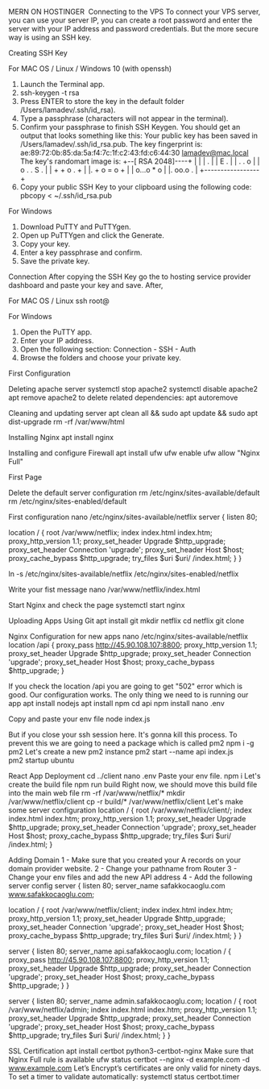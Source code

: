 MERN ON HOSTINGER  Connecting to the VPS
To connect your VPS server, you can use your server IP, you can create a root password and enter the server with your IP address and password credentials. But the more secure way is using an SSH key.

Creating SSH Key

For MAC OS / Linux / Windows 10 (with openssh)
1. Launch the Terminal app.
2. ssh-keygen -t rsa
3. Press ENTER to store the key in the default folder /Users/lamadev/.ssh/id_rsa).
4. Type a passphrase (characters will not appear in the terminal).
5. Confirm your passphrase to finish SSH Keygen. You should get an output that looks something like this:
Your public key has been saved in /Users/lamadev/.ssh/id_rsa.pub.
The key fingerprint is:
ae:89:72:0b:85:da:5a:f4:7c:1f:c2:43:fd:c6:44:30 lamadev@mac.local
The key's randomart image is:
+--[ RSA 2048]----+
|                 |
|         .       |
|        E .      |
|   .   . o       |
|  o . . S .      |
| + + o . +       |
|. + o = o +      |
| o...o * o       |
|.  oo.o .        |
+-----------------+ 
6. Copy your public SSH Key to your clipboard using the following code: pbcopy < ~/.ssh/id_rsa.pub

For Windows
1. Download PuTTY and PuTTYgen.
2. Open up PuTTYgen and click the Generate.
3. Copy your key.
4. Enter a key passphrase and confirm.
5. Save the private key.

Connection
After copying the SSH Key go the to hosting service provider dashboard and paste your key and save. After,

For MAC OS / Linux
ssh root@<server ip address> 

For Windows
1. Open the PuTTY app.
2. Enter your IP address.
3. Open the following section: Connection - SSH - Auth
4. Browse the folders and choose your private key.

First Configuration

Deleting apache server
systemctl stop apache2
systemctl disable apache2
apt remove apache2
to delete related dependencies:
apt autoremove

Cleaning and updating server
apt clean all && sudo apt update && sudo apt dist-upgrade
rm -rf /var/www/html

Installing Nginx
apt install nginx

Installing and configure Firewall
apt install ufw
ufw enable
ufw allow "Nginx Full"

First Page

Delete the default server configuration
 rm /etc/nginx/sites-available/default
 rm /etc/nginx/sites-enabled/default

First configuration
 nano /etc/nginx/sites-available/netflix
server {
  listen 80;

  location / {
        root /var/www/netflix;
        index  index.html index.htm;
        proxy_http_version 1.1;
        proxy_set_header Upgrade $http_upgrade;
        proxy_set_header Connection 'upgrade';
        proxy_set_header Host $host;
        proxy_cache_bypass $http_upgrade;
        try_files $uri $uri/ /index.html;
  }
}

ln -s /etc/nginx/sites-available/netflix /etc/nginx/sites-enabled/netflix


Write your fist message
nano /var/www/netflix/index.html


Start Nginx and check the page
systemctl start nginx

Uploading Apps Using Git
apt install git
mkdir netflix
cd netflix
git clone <your repository>

Nginx Configuration for new apps
nano /etc/nginx/sites-available/netflix
location /api {
        proxy_pass http://45.90.108.107:8800;
        proxy_http_version 1.1;
        proxy_set_header Upgrade $http_upgrade;
        proxy_set_header Connection 'upgrade';
        proxy_set_header Host $host;
        proxy_cache_bypass $http_upgrade;
  }

If you check the location /api you are going to get "502" error which is good. Our configuration works. The only thing we need to is running our app
apt install nodejs
apt install npm
cd api
npm install
nano .env

Copy and paste your env file
node index.js

But if you close your ssh session here. It's gonna kill this process. To prevent this we are going to need a package which is called pm2
npm i -g pm2
Let's create a new pm2 instance
pm2 start --name api index.js   
pm2 startup ubuntu 

React App Deployment
cd ../client
nano .env
Paste your env file.
npm i
Let's create the build file
npm run build
Right now, we should move this build file into the main web file
rm -rf /var/www/netflix/*
mkdir /var/www/netflix/client
cp -r build/* /var/www/netflix/client
Let's make some server configuration
 location / {
        root /var/www/netflix/client/;
        index  index.html index.htm;
        proxy_http_version 1.1;
        proxy_set_header Upgrade $http_upgrade;
        proxy_set_header Connection 'upgrade';
        proxy_set_header Host $host;
        proxy_cache_bypass $http_upgrade;
        try_files $uri $uri/ /index.html;
  }


Adding Domain
1 - Make sure that you created your A records on your domain provider website.
2 - Change your pathname from Router
3 - Change your env files and add the new API address
4 - Add the following server config
server {
 listen 80;
 server_name safakkocaoglu.com www.safakkocaoglu.com;

location / {
 root /var/www/netflix/client;
 index  index.html index.htm;
 proxy_http_version 1.1;
 proxy_set_header Upgrade $http_upgrade;
 proxy_set_header Connection 'upgrade';
 proxy_set_header Host $host;
 proxy_cache_bypass $http_upgrade;
 try_files $uri $uri/ /index.html;
}
}

server {
  listen 80;
  server_name api.safakkocaoglu.com;
  location / {
    proxy_pass http://45.90.108.107:8800;
    proxy_http_version 1.1;
    proxy_set_header Upgrade $http_upgrade;
    proxy_set_header Connection 'upgrade';
    proxy_set_header Host $host;
    proxy_cache_bypass $http_upgrade;
    }
}

server {
  listen 80;
  server_name admin.safakkocaoglu.com;
  location / {
    root /var/www/netflix/admin;
    index  index.html index.htm;
    proxy_http_version 1.1;
    proxy_set_header Upgrade $http_upgrade;
    proxy_set_header Connection 'upgrade';
    proxy_set_header Host $host;
    proxy_cache_bypass $http_upgrade;
    try_files $uri $uri/ /index.html;
  }
}

SSL Certification
apt install certbot python3-certbot-nginx
Make sure that Nginx Full rule is available
ufw status
certbot --nginx -d example.com -d www.example.com
Let’s Encrypt’s certificates are only valid for ninety days. To set a timer to validate automatically:
systemctl status certbot.timer
